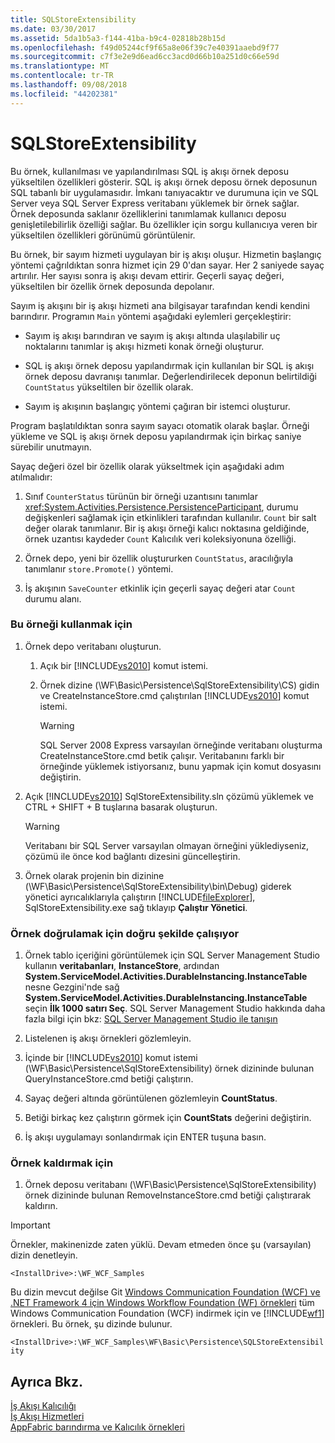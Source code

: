 ```yaml
---
title: SQLStoreExtensibility
ms.date: 03/30/2017
ms.assetid: 5da1b5a3-f144-41ba-b9c4-02818b28b15d
ms.openlocfilehash: f49d05244cf9f65a8e06f39c7e40391aaebd9f77
ms.sourcegitcommit: c7f3e2e9d6ead6cc3acd0d66b10a251d0c66e59d
ms.translationtype: MT
ms.contentlocale: tr-TR
ms.lasthandoff: 09/08/2018
ms.locfileid: "44202381"
---
```

# <a name="sqlstoreextensibility"></a>SQLStoreExtensibility
Bu örnek, kullanılması ve yapılandırılması SQL iş akışı örnek deposu yükseltilen özellikleri gösterir. SQL iş akışı örnek deposu örnek deposunun SQL tabanlı bir uygulamasıdır. İmkanı tanıyacaktır ve durumuna için ve SQL Server veya SQL Server Express veritabanı yüklemek bir örnek sağlar. Örnek deposunda saklanır özelliklerini tanımlamak kullanıcı deposu genişletilebilirlik özelliği sağlar. Bu özellikler için sorgu kullanıcıya veren bir yükseltilen özellikleri görünümü görüntülenir.  
  
 Bu örnek, bir sayım hizmeti uygulayan bir iş akışı oluşur. Hizmetin başlangıç yöntemi çağrıldıktan sonra hizmet için 29 0'dan sayar. Her 2 saniyede sayaç artırılır. Her sayısı sonra iş akışı devam ettirir. Geçerli sayaç değeri, yükseltilen bir özellik örnek deposunda depolanır.  
  
 Sayım iş akışını bir iş akışı hizmeti ana bilgisayar tarafından kendi kendini barındırır. Programın `Main` yöntemi aşağıdaki eylemleri gerçekleştirir:  
  
-   Sayım iş akışı barındıran ve sayım iş akışı altında ulaşılabilir uç noktalarını tanımlar iş akışı hizmeti konak örneği oluşturur.  
  
-   SQL iş akışı örnek deposu yapılandırmak için kullanılan bir SQL iş akışı örnek deposu davranışı tanımlar. Değerlendirilecek deponun belirtildiği `CountStatus` yükseltilen bir özellik olarak.  
  
-   Sayım iş akışının başlangıç yöntemi çağıran bir istemci oluşturur.  
  
 Program başlatıldıktan sonra sayım sayacı otomatik olarak başlar. Örneği yükleme ve SQL iş akışı örnek deposu yapılandırmak için birkaç saniye sürebilir unutmayın.  
  
 Sayaç değeri özel bir özellik olarak yükseltmek için aşağıdaki adım atılmalıdır:  
  
1.  Sınıf `CounterStatus` türünün bir örneği uzantısını tanımlar <xref:System.Activities.Persistence.PersistenceParticipant>, durumu değişkenleri sağlamak için etkinlikleri tarafından kullanılır. `Count` bir salt değer olarak tanımlanır. Bir iş akışı örneği kalıcı noktasına geldiğinde, örnek uzantısı kaydeder `Count` Kalıcılık veri koleksiyonuna özelliği.  
  
2.  Örnek depo, yeni bir özellik oluştururken `CountStatus`, aracılığıyla tanımlanır `store.Promote()` yöntemi.  
  
3.  İş akışının `SaveCounter` etkinlik için geçerli sayaç değeri atar `Count` durumu alanı.  
  
### <a name="to-use-this-sample"></a>Bu örneği kullanmak için  
  
1.  Örnek depo veritabanı oluşturun.  
  
    1.  Açık bir [!INCLUDE[vs2010](../../../../includes/vs2010-md.md)] komut istemi.  
  
    2.  Örnek dizine (\WF\Basic\Persistence\SqlStoreExtensibility\CS) gidin ve CreateInstanceStore.cmd çalıştırılan [!INCLUDE[vs2010](../../../../includes/vs2010-md.md)] komut istemi.  
  
        > [!WARNING]
        >  SQL Server 2008 Express varsayılan örneğinde veritabanı oluşturma CreateInstanceStore.cmd betik çalışır. Veritabanını farklı bir örneğinde yüklemek istiyorsanız, bunu yapmak için komut dosyasını değiştirin.  
  
2.  Açık [!INCLUDE[vs2010](../../../../includes/vs2010-md.md)] SqlStoreExtensibility.sln çözümü yüklemek ve CTRL + SHIFT + B tuşlarına basarak oluşturun.  
  
    > [!WARNING]
    >  Veritabanı bir SQL Server varsayılan olmayan örneğini yüklediyseniz, çözümü ile önce kod bağlantı dizesini güncelleştirin.  
  
3.  Örnek olarak projenin bin dizinine (\WF\Basic\Persistence\SqlStoreExtensibility\bin\Debug) giderek yönetici ayrıcalıklarıyla çalıştırın [!INCLUDE[fileExplorer](../../../../includes/fileexplorer-md.md)], SqlStoreExtensibility.exe sağ tıklayıp **Çalıştır Yönetici**.  
  
### <a name="to-verify-the-sample-is-working-correctly"></a>Örnek doğrulamak için doğru şekilde çalışıyor  
  
1.  Örnek tablo içeriğini görüntülemek için SQL Server Management Studio kullanın **veritabanları**, **InstanceStore**, ardından  **System.ServiceModel.Activities.DurableInstancing.InstanceTable** nesne Gezgini'nde sağ **System.ServiceModel.Activities.DurableInstancing.InstanceTable** seçin **İlk 1000 satırı Seç**. SQL Server Management Studio hakkında daha fazla bilgi için bkz: [SQL Server Management Studio ile tanışın](https://go.microsoft.com/fwlink/?LinkId=165645)  
  
2.  Listelenen iş akışı örnekleri gözlemleyin.  
  
3.  İçinde bir [!INCLUDE[vs2010](../../../../includes/vs2010-md.md)] komut istemi (\WF\Basic\Persistence\SqlStoreExtensibility) örnek dizininde bulunan QueryInstanceStore.cmd betiği çalıştırın.  
  
4.  Sayaç değeri altında görüntülenen gözlemleyin **CountStatus**.  
  
5.  Betiği birkaç kez çalıştırın görmek için **CountStats** değerini değiştirin.  
  
6.  İş akışı uygulamayı sonlandırmak için ENTER tuşuna basın.  
  
### <a name="to-uninstall-the-sample"></a>Örnek kaldırmak için  
  
1.  Örnek deposu veritabanı (\WF\Basic\Persistence\SqlStoreExtensibility) örnek dizininde bulunan RemoveInstanceStore.cmd betiği çalıştırarak kaldırın.  
  
> [!IMPORTANT]
>  Örnekler, makinenizde zaten yüklü. Devam etmeden önce şu (varsayılan) dizin denetleyin.  
>   
>  `<InstallDrive>:\WF_WCF_Samples`  
>   
>  Bu dizin mevcut değilse Git [Windows Communication Foundation (WCF) ve .NET Framework 4 için Windows Workflow Foundation (WF) örnekleri](https://go.microsoft.com/fwlink/?LinkId=150780) tüm Windows Communication Foundation (WCF) indirmek için ve [!INCLUDE[wf1](../../../../includes/wf1-md.md)] örnekleri. Bu örnek, şu dizinde bulunur.  
>   
>  `<InstallDrive>:\WF_WCF_Samples\WF\Basic\Persistence\SQLStoreExtensibility`  
  
## <a name="see-also"></a>Ayrıca Bkz.  
 [İş Akışı Kalıcılığı](../../../../docs/framework/windows-workflow-foundation/workflow-persistence.md)  
 [İş Akışı Hizmetleri](../../../../docs/framework/wcf/feature-details/workflow-services.md)  
 [AppFabric barındırma ve Kalıcılık örnekleri](https://go.microsoft.com/fwlink/?LinkId=193961)
